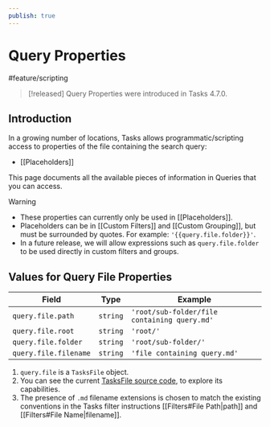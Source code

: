 ```yaml
---
publish: true
---
```


# Query Properties

<span class="related-pages">#feature/scripting</span>

> [!released]
> Query Properties were introduced in Tasks 4.7.0.

## Introduction

In a growing number of locations, Tasks allows programmatic/scripting access to properties of the file containing the search query:

- [[Placeholders]]

This page documents all the available pieces of information in Queries that you can access.

> [!warning]
>
> - These properties can currently only be used in [[Placeholders]].
> - Placeholders can be in [[Custom Filters]] and [[Custom Grouping]], but must be surrounded by quotes. For example: `'{{query.file.folder}}'`.
> - In a future release, we will allow expressions such as `query.file.folder` to be used directly in custom filters and groups.

## Values for Query File Properties

<!-- placeholder to force blank line before included text --><!-- include: QueryProperties.test.query_file_properties.approved.md -->

| Field | Type | Example |
| ----- | ----- | ----- |
| `query.file.path` | `string` | `'root/sub-folder/file containing query.md'` |
| `query.file.root` | `string` | `'root/'` |
| `query.file.folder` | `string` | `'root/sub-folder/'` |
| `query.file.filename` | `string` | `'file containing query.md'` |

<!-- placeholder to force blank line after included text --><!-- endInclude -->

1. `query.file` is a `TasksFile` object.
1. You can see the current [TasksFile source code](https://github.com/obsidian-tasks-group/obsidian-tasks/blob/main/src/Scripting/TasksFile.ts), to explore its capabilities.
1. The presence of `.md` filename extensions is chosen to match the existing conventions in the Tasks filter instructions [[Filters#File Path|path]] and [[Filters#File Name|filename]].
